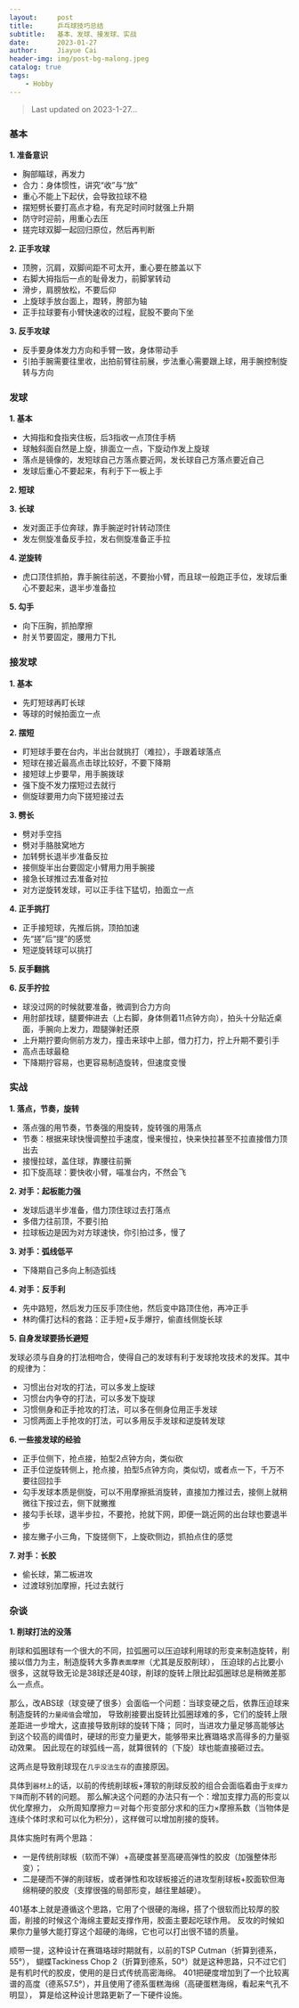 ```yaml
---
layout:     post
title:      乒乓球技巧总结
subtitle:   基本、发球、接发球、实战
date:       2023-01-27
author:     Jiayue Cai
header-img: img/post-bg-malong.jpeg
catalog: true
tags:
    - Hobby
---
```


> Last updated on 2023-1-27... 


### 基本

**1. 准备意识**

- 胸部瞄球，再发力
- 合力：身体惯性，讲究“收”与“放”
- 重心不能上下起伏，会导致拉球不稳
- 摆短劈长要打高点才稳，有充足时间时就强上升期
- 防守时迎前，用重心去压
- 搓完球双脚一起回归原位，然后再判断

**2. 正手攻球**

- 顶胯，沉肩，双脚间距不可太开，重心要在膝盖以下
- 右脚大拇指后一点的耻骨发力，前脚掌转动
- 滑步，肩膀放松，不要后仰
- 上旋球手放台面上，蹬转，胯部为轴
- 正手拉球要有小臂快速收的过程，屁股不要向下坐

**3. 反手攻球**

- 反手要身体发力方向和手臂一致，身体带动手
- 引拍手腕需要往里收，出拍前臂往前展，步法重心需要跟上球，用手腕控制旋转与方向


### 发球

**1. 基本**

- 大拇指和食指夹住板，后3指收一点顶住手柄
- 球触斜面自然是上旋，排面立一点，下旋动作发上旋球
- 落点是镜像的，发短球自己方落点要近网，发长球自己方落点要近自己
- 发球后重心不要起来，有利于下一板上手

**2. 短球**


**3. 长球**

- 发对面正手位奔球，靠手腕逆时针转动顶住
- 发左侧旋准备反手拉，发右侧旋准备正手拉

**4. 逆旋转**

- 虎口顶住抓拍，靠手腕往前送，不要抬小臂，而且球一般跑正手位，发球后重心不要起来，退半步准备拉

**5. 勾手**

- 向下压胸，抓拍摩擦
- 肘关节要固定，腰用力下扎


### 接发球

**1. 基本**

- 先盯短球再盯长球
- 等球的时候拍面立一点

**2. 摆短**

- 盯短球手要在台内，半出台就挑打（难拉），手跟着球落点
- 短球在接近最高点击球比较好，不要下降期
- 接短球上步要早，用手腕拨球
- 强下旋不发力摆短过去就行
- 侧旋球要用力向下搓短接过去

**3. 劈长**

- 劈对手空挡
- 劈对手胳肢窝地方
- 加转劈长退半步准备反拉
- 接侧旋半出台要固定小臂用力用手腕接
- 接急长球推过去准备对拉
- 对方逆旋转发球，可以正手往下猛切，拍面立一点

**4. 正手挑打**

- 正手接短球，先推后挑，顶拍加速
- 先“搓”后“提”的感觉
- 短逆旋转球可以挑打

**5. 反手翻挑**


**6. 反手拧拉**

- 球没过网的时候就要准备，微调到合力方向
- 用肘部找球，腿要伸进去（上右脚，身体侧着11点钟方向），拍头十分贴近桌面，手腕向上发力，蹬腿弹射还原
- 上升期拧要向侧前方发力，撞击来球中上部，借力打力，拧上升期不要引手
- 高点击球最稳
- 下降期拧容易，也更容易制造旋转，但速度变慢


### 实战

**1. 落点，节奏，旋转**

- 落点强的用节奏，节奏强的用旋转，旋转强的用落点
- 节奏：根据来球快慢调整拉手速度，慢来慢拉，快来快拉甚至不拉直接借力顶出去
- 接慢拉球，盖住球，靠腰往前撕
- 扣下旋高球：要快收小臂，喵准台内，不然会飞

**2. 对手：起板能力强**

- 发球后退半步准备，借力顶住球过去打落点
- 多借力往前顶，不要引拍
- 拉球板边是因为对方球速快，你引拍过多，慢了

**3. 对手：弧线低平**

- 下降期自己多向上制造弧线

**4. 对手：反手利**

- 先中路短，然后发力压反手顶住他，然后变中路顶住他，再冲正手
- 林昀儒打达科的套路：正手短+反手爆拧，偷直线侧旋长球

**5. 自身发球要扬长避短**

发球必须与自身的打法相吻合，使得自己的发球有利于发球抢攻技术的发挥。其中的规律为：
- 习惯出台对攻的打法，可以多发上旋球
- 习惯台内争夺的打法，可以多发下旋球
- 习惯侧身和正手抢攻的打法，可以多在侧身位用正手发球
- 习惯两面上手抢攻的打法，可以多用反手发球和逆旋转发球

**6. 一些接发球的经验**

- 正手位侧下，抢点接，拍型2点钟方向，类似砍
- 正手位逆旋转侧上，抢点接，拍型5点钟方向，类似切，或者点一下，千万不要往回拉手
- 勾手发球本质是侧旋，可以不用摩擦抵消旋转，直接加力推过去，接侧上就稍微往下按过去，侧下就撇推
- 接勾手长球，退半步拉，不要抢，抢就下网，即便一跳近网的出台球也要退半步
- 接左撇子小三角，下旋搓侧下，上旋砍侧边，抓拍点住的感觉

**7. 对手：长胶**

- 偷长球，第二板进攻
- 过渡球别加摩擦，托过去就行

### 杂谈

**1. 削球打法的没落**

削球和弧圈球有一个很大的不同，拉弧圈可以压迫球利用球的形变来制造旋转，削接以借力为主，制造旋转大多靠`表面摩擦`（尤其是反胶削球），
压迫球的占比要小很多，这就导致无论是38球还是40球，削球的旋转上限比起弧圈球总是稍微差那么一点点。

那么，改ABS球（球变硬了很多）会面临一个问题：当球变硬之后，依靠压迫球来制造旋转的`力量阈值`会增加，
导致削接要出旋转比弧圈球难的多，它们的旋转上限差距进一步增大，这直接导致削球的旋转下降；
同时，当进攻力量足够高能够达到这个较高的阈值时，硬球的形变力量更大，能够带来比赛璐珞求高得多的力量驱动效果。
因此现在的球弧线一高，就算很转的（下旋）球也能直接砸过去。

这两点是导致削球现在`几乎没法生存`的直接原因。

具体到`器材上`的话，以前的传统削球板+薄软的削球反胶的组合会面临着由于`支撑力下降`而削不转的问题。
那么解决这个问题的办法只有一个：增加支撑力高的形变以优化摩擦力，
众所周知摩擦力＝对每个形变部分求和的压力×摩擦系数（当物体是连续个体时求和可以化为积分），这样做可以增加削接的旋转。

具体实施时有两个思路：
- 一是传统削球板（软而不弹）+高硬度甚至高硬高弹性的胶皮（加强整体形变）；
- 二是硬而不弹的削球板，或者弹性和攻球板接近的进攻型削球板+胶面软但海绵稍硬的胶皮（支撑很强的局部形变，越往里越硬）。

401基本上就是遵循这个思路，它用了个很硬的海绵，搭了个很软而比较厚的胶面，削接的时候这个海绵主要起支撑作用，胶面主要起吃球作用。
反攻的时候如果你力量够大能打穿这个超硬的海绵，它也可以打出很不错的质量。

顺带一提，这种设计在赛璐珞球时期就有，以前的TSP Cutman（折算到德系，55°），
蝴蝶Tackiness Chop 2（折算到德系，50°）就是这种思路，只不过它们是有机时代的胶皮，使用的是日式传统高密海绵。
401把硬度增加到了一个比较离谱的高度（德系57.5°），并且使用了德系蛋糕海绵（高硬蛋糕海绵，看起来气孔不明显），
算是给这种设计思路更新了一下硬件设施。


